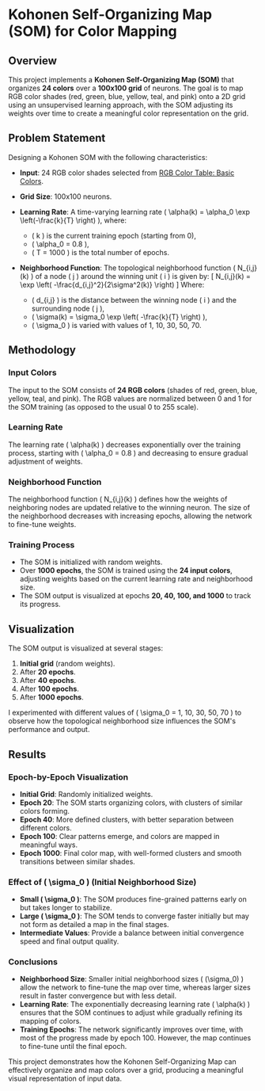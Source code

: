 # Kohonen Self-Organizing Map (SOM) for Color Mapping

## Overview

This project implements a **Kohonen Self-Organizing Map (SOM)** that organizes **24 colors** over a **100x100 grid** of neurons. The goal is to map RGB color shades (red, green, blue, yellow, teal, and pink) onto a 2D grid using an unsupervised learning approach, with the SOM adjusting its weights over time to create a meaningful color representation on the grid.

## Problem Statement

Designing a Kohonen SOM with the following characteristics:

- **Input**: 24 RGB color shades selected from [RGB Color Table: Basic Colors](http://www.rapidtables.com/web/color/RGB_Color.htm).
- **Grid Size**: 100x100 neurons.
- **Learning Rate**: A time-varying learning rate \( \alpha(k) = \alpha_0 \exp \left(-\frac{k}{T} \right) \), where:
  - \( k \) is the current training epoch (starting from 0),
  - \( \alpha_0 = 0.8 \),
  - \( T = 1000 \) is the total number of epochs.
  
- **Neighborhood Function**: The topological neighborhood function \( N_{i,j}(k) \) of a node \( j \) around the winning unit \( i \) is given by:
  \[
  N_{i,j}(k) = \exp \left( -\frac{d_{i,j}^2}{2\sigma^2(k)} \right)
  \]
  Where:
  - \( d_{i,j} \) is the distance between the winning node \( i \) and the surrounding node \( j \),
  - \( \sigma(k) = \sigma_0 \exp \left( -\frac{k}{T} \right) \),
  - \( \sigma_0 \) is varied with values of 1, 10, 30, 50, 70.

## Methodology

### Input Colors

The input to the SOM consists of **24 RGB colors** (shades of red, green, blue, yellow, teal, and pink). The RGB values are normalized between 0 and 1 for the SOM training (as opposed to the usual 0 to 255 scale).

### Learning Rate

The learning rate \( \alpha(k) \) decreases exponentially over the training process, starting with \( \alpha_0 = 0.8 \) and decreasing to ensure gradual adjustment of weights.

### Neighborhood Function

The neighborhood function \( N_{i,j}(k) \) defines how the weights of neighboring nodes are updated relative to the winning neuron. The size of the neighborhood decreases with increasing epochs, allowing the network to fine-tune weights.

### Training Process

- The SOM is initialized with random weights.
- Over **1000 epochs**, the SOM is trained using the **24 input colors**, adjusting weights based on the current learning rate and neighborhood size.
- The SOM output is visualized at epochs **20, 40, 100, and 1000** to track its progress.

## Visualization

The SOM output is visualized at several stages:
1. **Initial grid** (random weights).
2. After **20 epochs**.
3. After **40 epochs**.
4. After **100 epochs**.
5. After **1000 epochs**.

I experimented with different values of \( \sigma_0 = 1, 10, 30, 50, 70 \) to observe how the topological neighborhood size influences the SOM's performance and output.

## Results

### Epoch-by-Epoch Visualization
- **Initial Grid**: Randomly initialized weights.
- **Epoch 20**: The SOM starts organizing colors, with clusters of similar colors forming.
- **Epoch 40**: More defined clusters, with better separation between different colors.
- **Epoch 100**: Clear patterns emerge, and colors are mapped in meaningful ways.
- **Epoch 1000**: Final color map, with well-formed clusters and smooth transitions between similar shades.

### Effect of \( \sigma_0 \) (Initial Neighborhood Size)
- **Small \( \sigma_0 \)**: The SOM produces fine-grained patterns early on but takes longer to stabilize.
- **Large \( \sigma_0 \)**: The SOM tends to converge faster initially but may not form as detailed a map in the final stages.
- **Intermediate Values**: Provide a balance between initial convergence speed and final output quality.

### Conclusions
- **Neighborhood Size**: Smaller initial neighborhood sizes \( (\sigma_0) \) allow the network to fine-tune the map over time, whereas larger sizes result in faster convergence but with less detail.
- **Learning Rate**: The exponentially decreasing learning rate \( \alpha(k) \) ensures that the SOM continues to adjust while gradually refining its mapping of colors.
- **Training Epochs**: The network significantly improves over time, with most of the progress made by epoch 100. However, the map continues to fine-tune until the final epoch.

This project demonstrates how the Kohonen Self-Organizing Map can effectively organize and map colors over a grid, producing a meaningful visual representation of input data.

